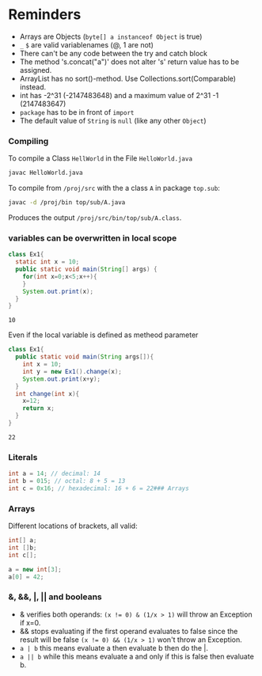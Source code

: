 # Reminders

  * Arrays are Objects (`byte[] a instanceof Object` is true)
  * `_` `$` are valid variablenames (@, 1 are not)
  * There can't be any code between the try and catch block
  * The method 's.concat("a")' does not alter 's' return value has to be assigned.
  * ArrayList has no sort()-method. Use Collections.sort(Comparable) instead.
  * int has  -2^31 (-2147483648) and a maximum value of  2^31 -1 (2147483647)
  * `package` has to be in front of `import`
  * The default value of `String` is `null` (like any other `Object`)

### Compiling
To compile a Class `HellWorld` in the File `HelloWorld.java`

```bash
javac HelloWorld.java
```

To compile from `/proj/src` with the a class `A` in package `top.sub`:

```bash
javac -d /proj/bin top/sub/A.java
```

Produces the output `/proj/src/bin/top/sub/A.class`.

### variables can be overwritten in local scope

```java
class Ex1{
  static int x = 10;  
  public static void main(String[] args) {
    for(int x=0;x<5;x++){
    }
    System.out.print(x);
  }
}
```
`10`

Even if the local variable is defined as metheod parameter

```java
class Ex1{
  public static void main(String args[]){
    int x = 10;
    int y = new Ex1().change(x);
    System.out.print(x+y);
  }
  int change(int x){
    x=12;
    return x;
  }
}
```
`22`

### Literals

```java
int a = 14; // decimal: 14
int b = 015; // octal: 8 + 5 = 13
int c = 0x16; // hexadecimal: 16 + 6 = 22### Arrays
```

### Arrays
Different locations of brackets, all valid:
```java
int[] a;
int []b;
int c[];

a = new int[3];
a[0] = 42;
```

### &, &&, |, || and booleans
* & verifies both operands: `(x != 0) & (1/x > 1)` will throw an Exception if x=0.
* && stops evaluating if the first operand evaluates to false since the result will be false `(x != 0) && (1/x > 1)` won't throw an Exception.
* `a | b` this means evaluate a then evaluate b then do the |.
* `a || b`  while this means evaluate a and only if this is false then evaluate b.
